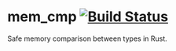 # mem_cmp [![Build Status][travis-badge]][travis]

Safe memory comparison between types in Rust.

[travis]:       https://travis-ci.org/nvzqz/mem-cmp-rs
[travis-badge]: https://api.travis-ci.org/nvzqz/mem-cmp-rs.svg?branch=master
